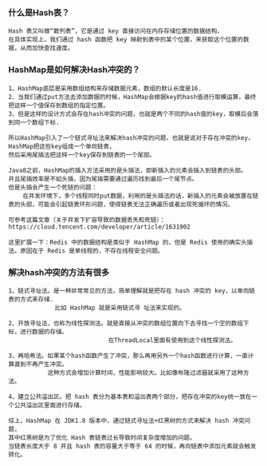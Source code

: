 
### 什么是Hash表？
    Hash 表又叫做“散列表”，它是通过 key 直接访问在内存存储位置的数据结构， 
    在具体实现上，我们通过 hash 函数把 key 映射到表中的某个位置，来获取这个位置的数据，从而加快查找速度。


### HashMap是如何解决Hash冲突的？
    1、HashMap底层是采用数组结构来存储数据元素，数组的默认长度是16.
    2、当我们通过put方法去添加数据的时候，HashMap会根据key的hash值进行取模运算，最终把这样一个值保存到数组的指定位置。
    3、但是这样的设计方式会存在hash冲突的问题，也就是两个不同的hash值的key，取模后会落到同一个数组下标.

    所以HashMap引入了一个链式寻址法来解决hash冲突的问题，也就是说对于存在冲突的key，HashMap把这些key组成一个单向链表，
    然后采用尾插法把这样一个key保存到链表的一个尾部。

    Java8之前，HashMap的插入方法采用的是头插法，即新插入的元素会插入到链表的头部。
    并且尾插效率是不如头插，因为尾插需要通过遍历找到最后一个尾节点。
    但是头插会产生一个死链的问题：
        在并发环境下，多个线程同时put数据，利用的是头插法的话，新插入的元素会被放置在链表的头部，可能会引起链表环形问题，使得链表无法正确遍历或者出现死循环的情况。

    可参考这篇文章（关于并发下扩容导致的数据丢失和死链）：https://cloud.tencent.com/developer/article/1631902
    
    这里扩展一下：Redis 中的数据结构是类似于 HashMap 的，但是 Redis 使用的确实头插法。原因在于 Redis 是单线程的，不存在线程安全问题。

### 解决hash冲突的方法有很多
    1、链式寻址法。是一种非常常见的方法，简单理解就是把存在 hash 冲突的 key，以单向链表的方式来存储.
                 比如 HashMap 就是采用链式寻 址法来实现的。
    
    2、开放寻址法，也称为线性探测法。就是直接从冲突的数组位置向下去寻找一个空的数组下标，进行数据的存储。
                                在ThreadLocal里面有使用到这个线性探测法。
    
    3、再哈希法。如果某个hash函数产生了冲突，那么再用另外一个hash函数进行计算，一直计算直到不再产生冲突。
               这种方式会增加计算时间，性能影响较大。比如像布隆过滤器就采用了这种方法。
    
    4、建立公共溢出区。把 hash 表分为基本表和溢出表两个部分，把存在冲突的key统一放在一个公共溢出区里面进行存储。
    
    综上，HashMap 在 JDK1.8 版本中，通过链式寻址法+红黑树的方式来解决 hash 冲突问题，
    其中红黑树是为了优化 Hash 表链表过长导致时间复杂度增加的问题。
    当链表长度大于 8 并且 hash 表的容量大于等于 64 的时候，再向链表中添加元素就会触发转化。 